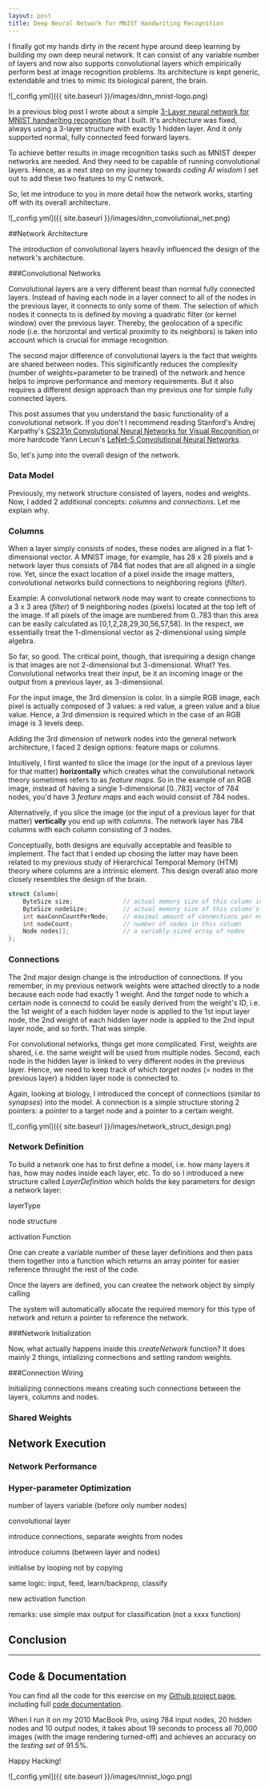```yaml
---
layout: post
title: Deep Neural Network for MNIST Handwriting Recognition
---
```


I finally got my hands dirty in the recent hype around deep learning by building my own deep neural network. It can consist of any variable number of layers and now also supports convolutional layers which empirically perform best at image recognition problems. Its architecture is kept generic, extendable and tries to mimic its biological parent, the brain. 

![_config.yml]({{ site.baseurl }}/images/dnn_mnist-logo.png)

In a previous blog post I wrote about a simple [3-Layer neural network for MNIST handwriting recognition](../Simple_3-Layer_Neural_Network_for_MNIST_Handwriting_Recognition/) that I built. It's architecture was fixed, always using a 3-layer structure with exactly 1 hidden layer. And it only supported normal, fully connected feed forward layers. 

To achieve better results in image recognition tasks such as MNIST deeper networks are needed. 
And they need to be capable of running convolutional layers.
Hence, as a next step on my journey towards *coding AI wisdom* I set out to add these two features to my C network. 

So, let me introduce to you in more detail how the network works, starting off with its overall architecture.

![_config.yml]({{ site.baseurl }}/images/dnn_convolutional_net.png)

##Network Architecture

The introduction of convolutional layers heavily influenced the design of the network's architecture. 

###Convolutional Networks

Convolutional layers are a very different beast than normal fully connected layers. 
Instead of having each node in a layer connect to all of the nodes in the previous layer, it connects to only some of them.
The selection of which nodes it connects to is defined by moving a quadratic filter (or kernel window) over the previous layer.
Thereby, the geolocation of a specific node (i.e. the horizontal and vertical proximity to its neighbors) is taken into account which is crucial for immage recognition.

The second major difference of convolutional layers is the fact that weights are shared between nodes. 
This siginificantly reduces the complexity (number of weights=parameter to be trained) of the network and hence helps to improve performance and memory requirements.
But it also requires a different design approach than my previous one for simple fully connected layers.

This post assumes that you understand the basic functionality of a convolutional network. 
If you don't I recommend reading Stanford's Andrej Karpathy's [CS231n Convolutional Neural Networks for Visual Recognition
](http://cs231n.github.io/convolutional-networks/) or more hardcode Yann Lecun's [LeNet-5 Convolutional Neural Networks](http://yann.lecun.com/exdb/lenet/).

So, let's jump into the overall design of the network. 

### Data Model

Previously, my network structure consisted of layers, nodes and weights. Now, I added 2 additional concepts: *columns* and *connections*. Let me explain why.

### Columns

When a layer simply consists of nodes, these nodes are aligned in a flat 1-dimensional vector. 
A MNIST image, for example, has 28 x 28 pixels and a network layer thus consists of 784 flat nodes that are all aligned in a single row.
Yet, since the exact location of a pixel inside the image matters, convolutional networks build connections to neighboring regions (*filter*).

Example: A convolutional network node may want to create connections to a 3 x 3 area (*filter*) of 9 neighboring nodes (pixels) located at the top left of the image. If all pixels of the image are numbered from 0..783 than this area can be easily calculated as [0,1,2,28,29,30,56,57,58].
In the respect, we essentially treat the 1-dimensional vector as 2-dimensional using simple algebra. 

So far, so good. The critical point, though, that isrequiring a design change is that images are not 2-dimensional but 3-dimensional. 
What? Yes. Convolutional networks treat their input, be it an incoming image or the output from a previous layer, as 3-dimensional.

For the input image, the 3rd dimension is color. In a simple RGB image, each pixel is actually composed of 3 values: a red value, a green value and a blue value. Hence, a 3rd dimension is required which in the case of an RGB image is 3 levels deep.

Adding the 3rd dimension of network nodes into the general network architecture, I faced 2 design options: feature maps or columns.

Intuitively, I first wanted to slice the image (or the input of a previous layer for that matter) __horizontally__ which creates what the convolutional network theory sometimes refers to as *feature maps*. So in the example of an RGB image, instead of having a single 1-dimensional [0..783] vector of 784 nodes, you'd have 3 *feature maps* and each would consist of 784 nodes. 

Alternatively, if you slice the image (or the input of a previous layer for that matter) __vertically__ you end up with *columns*. 
The network layer has 784 columns with each column consisting of 3 nodes.

Conceptually, both designs are equivally acceptable and feasible to implement. 
The fact that I ended up chosing the latter may have been related to my previous study of Hierarchical Temporal Memory (HTM) theory where columns are a intrinsic element. 
This design overall also more closely resembles the design of the brain.

```c
struct Column{
    ByteSize size;              // actual memory size of this column in run-time
    ByteSize nodeSize;          // actual memory size of this column's nodes in run-time
    int maxConnCountPerNode;    // maximal amount of connections per node
    int nodeCount;              // number of nodes in this column
    Node nodes[];               // a variably-sized array of nodes
};
```


### Connections

The 2nd major design change is the introduction of connections. 
If you remember, in my previous network weights were attached directly to a node because each node had exactly 1 weight.
And the *target* node to which a certain node is connectd to could be easily derived from the weight's ID, i.e. the 1st weight of a each hidden layer node is applied to the 1st input layer node, the 2nd weight of each hidden layer node is applied to the 2nd input layer node, and so forth. That was simple.

For convolutional networks, things get more complicated. First, weights are shared, i.e. the same weight will be used from multiple nodes. 
Second, each node in the hidden layer is linked to very different nodes in the previous layer. 
Hence, we need to keep track of which *target nodes* (= nodes in the previous layer) a hidden layer node is connected to.

Again, looking at biology, I introduced the concept of connections (similar to *synapses*) into the model.
A connection is a simple structure storing 2 pointers: a pointer to a target node and a pointer to a certain weight.

![_config.yml]({{ site.baseurl }}/images/network_struct_design.png)

### Network Definition

To build a network one has to first define a model, i.e. how many layers it has, how may nodes inside each layer, etc.
To do so I introduced a new structure called *LayerDefinition* which holds the key parameters for design a network layer: 

layerType

node structure

activation Function

One can create a variable number of these layer definitions and then pass them together into a function which returns an array pointer for easier reference throught the rest of the code.

Once the layers are defined, you can createe the network object by simply calling

The system will automatically allocate the required memory for this type of network and return a pointer to reference the network.

###Network Initialization

Now, what actually happens inside this *createNetwork* function? It does mainly 2 things, intializing connections and setting random weights.

###Connection Wiring

Initializing connections means creating such connections between the layers, columns and nodes. 


### Shared Weights


## Network Execution


### Network Performance


### Hyper-parameter Optimization




number of layers variable (before only number nodes)


convolutional layer

 introduce connections, separate weights from nodes

 introduce columns (between layer and nodes)



initialise by looping not by copying

same logic: input, feed, learn/backprop, classify

new activation function

remarks: use simple max output for classification (not a xxxx function)














## Conclusion



---

## Code & Documentation

You can find all the code for this exercise on my [Github project page](https://github.com/mmlind/mnist-3lnn/), including full [code documentation](https://rawgit.com/mmlind/mnist-3lnn/master/doc/html/index.html).

When I run it on my 2010 MacBook Pro, using 784 input nodes, 20 hidden nodes and 10 output nodes, it takes about 19 seconds to process all 70,000 images (with the image rendering turned-off) and achieves an accuracy on the *testing set* of 91.5%.

Happy Hacking!

![_config.yml]({{ site.baseurl }}/images/mnist_logo.png)

